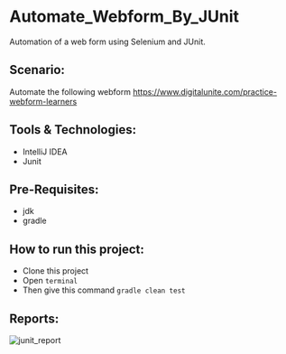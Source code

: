 # Automate_Webform_By_JUnit
Automation of a web form using Selenium and JUnit.

## Scenario:
Automate the following webform https://www.digitalunite.com/practice-webform-learners

## Tools & Technologies:
- IntelliJ IDEA
- Junit

## Pre-Requisites:
- jdk
- gradle

## How to run this project:
- Clone this project
- Open ```terminal```
- Then give this command ```gradle clean test```

## Reports:
![junit_report](https://github.com/rabbypathan/Web_Form_By_JUnit/assets/70917088/1c0c2b64-4ab6-401d-80cc-30e128da455a)

